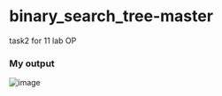 # binary_search_tree-master
task2 for 11 lab OP

### My output 

![image](https://github.com/Nazarious-ucu/binary_search_tree-master/assets/116711001/1582f335-0f5f-47cf-8e90-4832a448f7f2)
